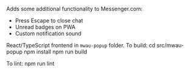 Adds some additional functionality to Messenger.com:
- Press Escape to close chat
- Unread badges on PWA
- Custom notification sound

React/TypeScript frontend in `mwau-popup` folder.
To build:
cd src/mwau-popup
npm install
npm run build

To lint:
npm run lint